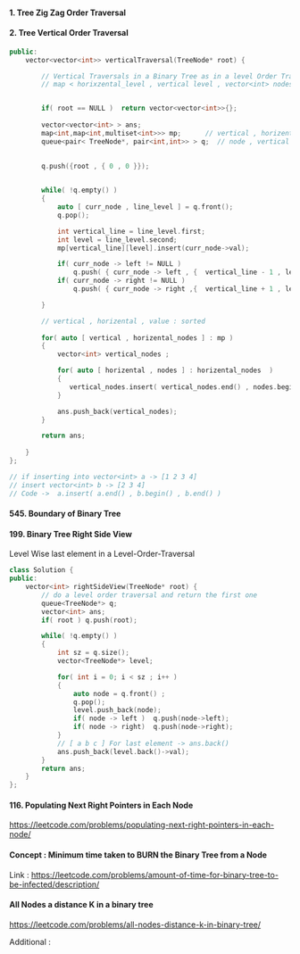 #### 1. Tree Zig Zag Order Traversal


#### 2. Tree Vertical Order Traversal

```cpp
public:
    vector<vector<int>> verticalTraversal(TreeNode* root) {

        // Vertical Traversals in a Binary Tree as in a level Order Traversals
        // map < horixzental_level , vertical level , vector<int> nodes_in_level > mp;


        if( root == NULL )  return vector<vector<int>>{};
       
        vector<vector<int> > ans;
        map<int,map<int,multiset<int>>> mp;      // vertical , horizental , value
        queue<pair< TreeNode*, pair<int,int>> > q;  // node , vertical , horizental
        

        q.push({root , { 0 , 0 }});
        

        while( !q.empty() )
        {
            auto [ curr_node , line_level ] = q.front(); 
            q.pop();

            int vertical_line = line_level.first;
            int level = line_level.second;
            mp[vertical_line][level].insert(curr_node->val);

            if( curr_node -> left != NULL )   
                q.push( { curr_node -> left , {  vertical_line - 1 , level + 1  } } );
            if( curr_node -> right != NULL )   
                q.push( { curr_node -> right ,{  vertical_line + 1 , level + 1  } } );

        }

        // vertical , horizental , value : sorted 
        
        for( auto [ vertical , horizental_nodes ] : mp )
        {
            vector<int> vertical_nodes ; 

            for( auto [ horizental , nodes ] : horizental_nodes  )
            {
               vertical_nodes.insert( vertical_nodes.end() , nodes.begin() , nodes.end() ); 
            }

            ans.push_back(vertical_nodes);
        }

        return ans;
        
    }
};

// if inserting into vector<int> a -> [1 2 3 4]
// insert vector<int> b -> [2 3 4]
// Code ->  a.insert( a.end() , b.begin() , b.end() )
```

#### 545. Boundary of Binary Tree


#### 199. Binary Tree Right Side View
Level Wise last element in a Level-Order-Traversal
```cpp
class Solution {
public:
    vector<int> rightSideView(TreeNode* root) {
        // do a level order traversal and return the first one
        queue<TreeNode*> q;
        vector<int> ans;
        if( root ) q.push(root);

        while( !q.empty() )
        {
            int sz = q.size();
            vector<TreeNode*> level;

            for( int i = 0; i < sz ; i++ )
            {
                auto node = q.front() ; 
                q.pop();
                level.push_back(node);
                if( node -> left )  q.push(node->left);
                if( node -> right)  q.push(node->right);
            }
            // [ a b c ] For last element -> ans.back()
            ans.push_back(level.back()->val);
        }
        return ans; 
    }
};
```

####  116. Populating Next Right Pointers in Each Node
https://leetcode.com/problems/populating-next-right-pointers-in-each-node/


####  Concept : Minimum time taken to BURN the Binary Tree from a Node
Link : https://leetcode.com/problems/amount-of-time-for-binary-tree-to-be-infected/description/



#### All Nodes a distance K in a binary tree
https://leetcode.com/problems/all-nodes-distance-k-in-binary-tree/



Additional :
